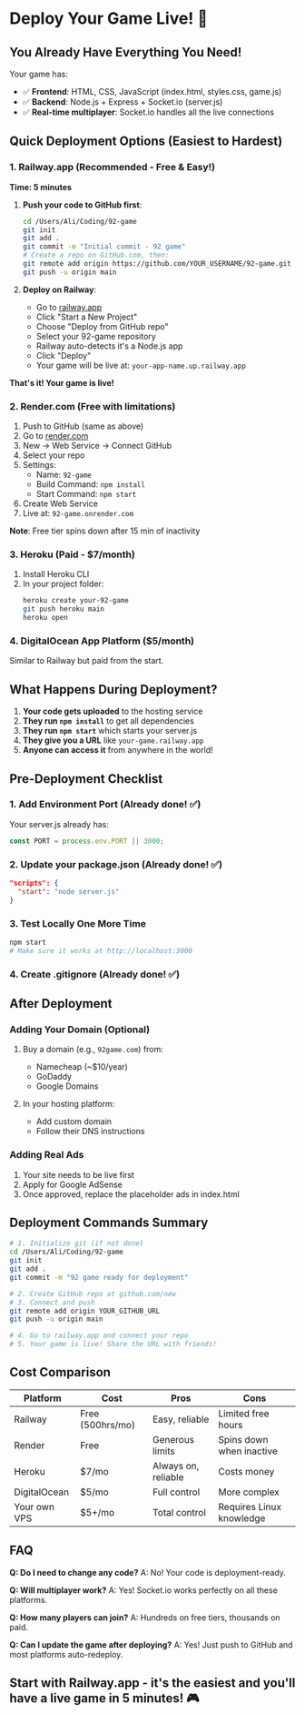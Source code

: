 # Deploy Your Game Live! 🚀

## You Already Have Everything You Need!

Your game has:
- ✅ **Frontend**: HTML, CSS, JavaScript (index.html, styles.css, game.js)
- ✅ **Backend**: Node.js + Express + Socket.io (server.js)
- ✅ **Real-time multiplayer**: Socket.io handles all the live connections

## Quick Deployment Options (Easiest to Hardest)

### 1. Railway.app (Recommended - Free & Easy!)

**Time: 5 minutes**

1. **Push your code to GitHub first**:
   ```bash
   cd /Users/Ali/Coding/92-game
   git init
   git add .
   git commit -m "Initial commit - 92 game"
   # Create a repo on GitHub.com, then:
   git remote add origin https://github.com/YOUR_USERNAME/92-game.git
   git push -u origin main
   ```

2. **Deploy on Railway**:
   - Go to [railway.app](https://railway.app)
   - Click "Start a New Project"
   - Choose "Deploy from GitHub repo"
   - Select your 92-game repository
   - Railway auto-detects it's a Node.js app
   - Click "Deploy"
   - Your game will be live at: `your-app-name.up.railway.app`

**That's it! Your game is live!**

### 2. Render.com (Free with limitations)

1. Push to GitHub (same as above)
2. Go to [render.com](https://render.com)
3. New → Web Service → Connect GitHub
4. Select your repo
5. Settings:
   - Name: `92-game`
   - Build Command: `npm install`
   - Start Command: `npm start`
6. Create Web Service
7. Live at: `92-game.onrender.com`

**Note**: Free tier spins down after 15 min of inactivity

### 3. Heroku (Paid - $7/month)

1. Install Heroku CLI
2. In your project folder:
   ```bash
   heroku create your-92-game
   git push heroku main
   heroku open
   ```

### 4. DigitalOcean App Platform ($5/month)

Similar to Railway but paid from the start.

## What Happens During Deployment?

1. **Your code gets uploaded** to the hosting service
2. **They run `npm install`** to get all dependencies
3. **They run `npm start`** which starts your server.js
4. **They give you a URL** like `your-game.railway.app`
5. **Anyone can access it** from anywhere in the world!

## Pre-Deployment Checklist

### 1. Add Environment Port (Already done! ✅)
Your server.js already has:
```javascript
const PORT = process.env.PORT || 3000;
```

### 2. Update your package.json (Already done! ✅)
```json
"scripts": {
  "start": "node server.js"
}
```

### 3. Test Locally One More Time
```bash
npm start
# Make sure it works at http://localhost:3000
```

### 4. Create .gitignore (Already done! ✅)

## After Deployment

### Adding Your Domain (Optional)
1. Buy a domain (e.g., `92game.com`) from:
   - Namecheap (~$10/year)
   - GoDaddy
   - Google Domains

2. In your hosting platform:
   - Add custom domain
   - Follow their DNS instructions

### Adding Real Ads
1. Your site needs to be live first
2. Apply for Google AdSense
3. Once approved, replace the placeholder ads in index.html

## Deployment Commands Summary

```bash
# 1. Initialize git (if not done)
cd /Users/Ali/Coding/92-game
git init
git add .
git commit -m "92 game ready for deployment"

# 2. Create GitHub repo at github.com/new
# 3. Connect and push
git remote add origin YOUR_GITHUB_URL
git push -u origin main

# 4. Go to railway.app and connect your repo
# 5. Your game is live! Share the URL with friends!
```

## Cost Comparison

| Platform | Cost | Pros | Cons |
|----------|------|------|------|
| Railway | Free (500hrs/mo) | Easy, reliable | Limited free hours |
| Render | Free | Generous limits | Spins down when inactive |
| Heroku | $7/mo | Always on, reliable | Costs money |
| DigitalOcean | $5/mo | Full control | More complex |
| Your own VPS | $5+/mo | Total control | Requires Linux knowledge |

## FAQ

**Q: Do I need to change any code?**
A: No! Your code is deployment-ready.

**Q: Will multiplayer work?**
A: Yes! Socket.io works perfectly on all these platforms.

**Q: How many players can join?**
A: Hundreds on free tiers, thousands on paid.

**Q: Can I update the game after deploying?**
A: Yes! Just push to GitHub and most platforms auto-redeploy.

## Start with Railway.app - it's the easiest and you'll have a live game in 5 minutes! 🎮